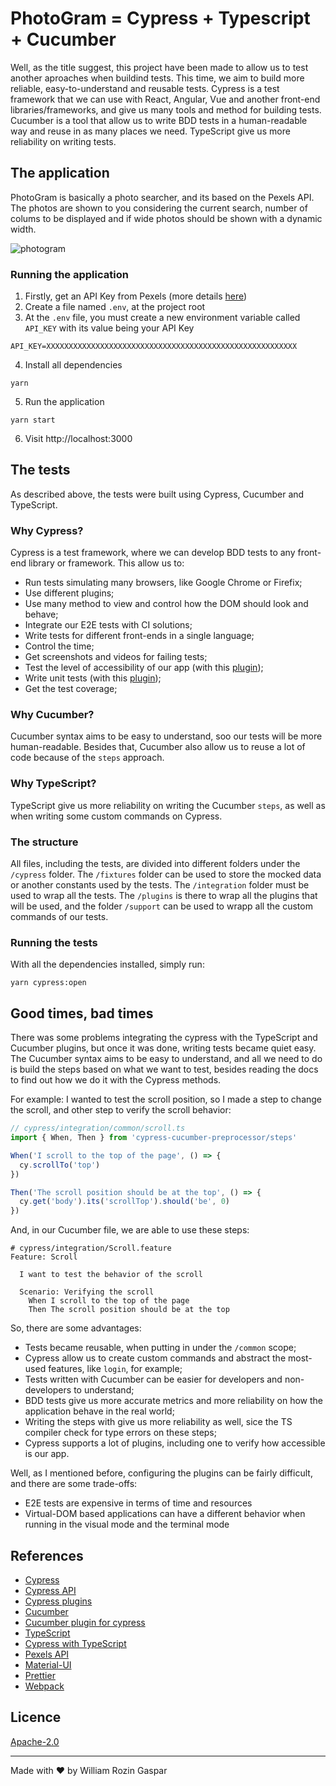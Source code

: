 # PhotoGram = Cypress + Typescript + Cucumber

Well, as the title suggest, this project have been made to allow us to test another aproaches when buildind tests. This time, we aim to build more reliable, easy-to-understand and reusable tests. Cypress is a test framework that we can use with React, Angular, Vue and another front-end libraries/frameworks, and give us many tools and method for building tests. Cucumber is a tool that allow us to write BDD tests in a human-readable way and reuse in as many places we need. TypeScript give us more reliability on writing tests.

## The application

PhotoGram is basically a photo searcher, and its based on the Pexels API. The photos are shown to you considering the current search, number of colums to be displayed and if wide photos should be shown with a dynamic width.

![photogram](https://i.imgur.com/ShnhaG6.png)

### Running the application

1. Firstly, get an API Key from Pexels (more details [here](<[https://www.pexels.com/api/documentation/](https://www.pexels.com/api/documentation/)>))
2. Create a file named `.env`, at the project root
3. At the `.env` file, you must create a new environment variable called `API_KEY` with its value being your API Key

```
API_KEY=XXXXXXXXXXXXXXXXXXXXXXXXXXXXXXXXXXXXXXXXXXXXXXXXXXXXXXXX
```

4. Install all dependencies

```
yarn
```

5. Run the application

```
yarn start
```

6. Visit http://localhost:3000

## The tests

As described above, the tests were built using Cypress, Cucumber and TypeScript.

### Why Cypress?

Cypress is a test framework, where we can develop BDD tests to any front-end library or framework. This allow us to:

- Run tests simulating many browsers, like Google Chrome or Firefix;
- Use different plugins;
- Use many method to view and control how the DOM should look and behave;
- Integrate our E2E tests with CI solutions;
- Write tests for different front-ends in a single language;
- Control the time;
- Get screenshots and videos for failing tests;
- Test the level of accessibility of our app (with this [plugin](<[https://github.com/avanslaars/cypress-axe](https://github.com/avanslaars/cypress-axe)>));
- Write unit tests (with this [plugin](<[https://github.com/bahmutov/cypress-react-unit-test](https://github.com/bahmutov/cypress-react-unit-test)>));
- Get the test coverage;

### Why Cucumber?

Cucumber syntax aims to be easy to understand, soo our tests will be more human-readable. Besides that, Cucumber also allow us to reuse a lot of code because of the `steps` approach.

### Why TypeScript?

TypeScript give us more reliability on writing the Cucumber `steps`, as well as when writing some custom commands on Cypress.

### The structure

All files, including the tests, are divided into different folders under the `/cypress` folder. The `/fixtures` folder can be used to store the mocked data or another constants used by the tests. The `/integration` folder must be used to wrap all the tests. The `/plugins` is there to wrap all the plugins that will be used, and the folder `/support` can be used to wrapp all the custom commands of our tests.

### Running the tests

With all the dependencies installed, simply run:

```
yarn cypress:open
```

## Good times, bad times

There was some problems integrating the cypress with the TypeScript and Cucumber plugins, but once it was done, writing tests became quiet easy. The Cucumber syntax aims to be easy to understand, and all we need to do is build the steps based on what we want to test, besides reading the docs to find out how we do it with the Cypress methods.

For example: I wanted to test the scroll position, so I made a step to change the scroll, and other step to verify the scroll behavior:

```ts
// cypress/integration/common/scroll.ts
import { When, Then } from 'cypress-cucumber-preprocessor/steps'

When('I scroll to the top of the page', () => {
  cy.scrollTo('top')
})

Then('The scroll position should be at the top', () => {
  cy.get('body').its('scrollTop').should('be', 0)
})
```

And, in our Cucumber file, we are able to use these steps:

```gherkin
# cypress/integration/Scroll.feature
Feature: Scroll

  I want to test the behavior of the scroll

  Scenario: Verifying the scroll
    When I scroll to the top of the page
    Then The scroll position should be at the top
```

So, there are some advantages:

- Tests became reusable, when putting in under the `/common` scope;
- Cypress allow us to create custom commands and abstract the most-used features, like `login`, for example;
- Tests written with Cucumber can be easier for developers and non-developers to understand;
- BDD tests give us more accurate metrics and more reliability on how the application behave in the real world;
- Writing the steps with give us more reliability as well, sice the TS compiler check for type errors on these steps;
- Cypress supports a lot of plugins, including one to verify how accessible is our app.

Well, as I mentioned before, configuring the plugins can be fairly difficult, and there are some trade-offs:

- E2E tests are expensive in terms of time and resources
- Virtual-DOM based applications can have a different behavior when running in the visual mode and the terminal mode

## References

- [Cypress](<[https://www.cypress.io/](https://www.cypress.io/)>)
- [Cypress API](<[https://docs.cypress.io/api/api/table-of-contents.html](https://docs.cypress.io/api/api/table-of-contents.html)>)
- [Cypress plugins](<[https://docs.cypress.io/plugins/](https://docs.cypress.io/plugins/)>)
- [Cucumber](<[https://cucumber.io/](https://cucumber.io/)>)
- [Cucumber plugin for cypress](<[https://github.com/TheBrainFamily/cypress-cucumber-preprocessor](https://github.com/TheBrainFamily/cypress-cucumber-preprocessor)>)
- [TypeScript](<[https://www.typescriptlang.org/](https://www.typescriptlang.org/)>)
- [Cypress with TypeScript](<[https://docs.cypress.io/guides/tooling/typescript-support.html#Install-TypeScript](https://docs.cypress.io/guides/tooling/typescript-support.html#Install-TypeScript)>)
- [Pexels API](<[https://www.pexels.com/api/?locale=en-US](https://www.pexels.com/api/?locale=en-US)>)
- [Material-UI](<[https://material-ui.com/](https://material-ui.com/)>)
- [Prettier](<[https://prettier.io/](https://prettier.io/)>)
- [Webpack](<[https://webpack.js.org/](https://webpack.js.org/)>)

## Licence

[Apache-2.0](https://github.com/williamrozin/elm-todo/blob/master/LICENSE)

---

Made with :heart: by William Rozin Gaspar
